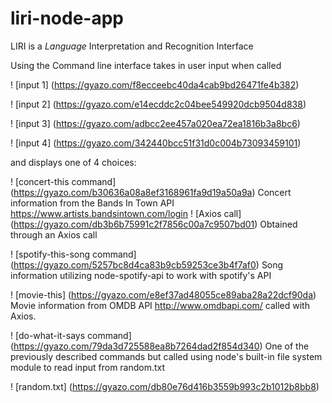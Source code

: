 # liri-node-app

LIRI is a _Language_ Interpretation and Recognition Interface

Using the Command line interface takes in user input when called


! [input 1] (https://gyazo.com/f8ecceebc40da4cab9bd26471fe4b382)

! [input 2] (https://gyazo.com/e14ecddc2c04bee549920dcb9504d838)

! [input 3] (https://gyazo.com/adbcc2ee457a020ea72ea1816b3a8bc6)

! [input 4] (https://gyazo.com/342440bcc51f31d0c004b73093459101)

and displays one of 4 choices:

! [concert-this command] (https://gyazo.com/b30636a08a8ef3168961fa9d19a50a9a)
Concert information from the Bands In Town API https://www.artists.bandsintown.com/login
! [Axios call] (https://gyazo.com/db3b6b75991c2f7856c00a7c9507bd01)
Obtained through an Axios call

! [spotify-this-song command] (https://gyazo.com/5257bc8d4ca83b9cb59253ce3b4f7af0)
Song information utilizing node-spotify-api to work with spotify's API


! [movie-this] (https://gyazo.com/e8ef37ad48055ce89aba28a22dcf90da)
Movie information from OMDB API http://www.omdbapi.com/ called with Axios.



! [do-what-it-says command] (https://gyazo.com/79da3d725588ea8b7264dad2f854d340)
One of the previously described commands but called using node's built-in file system module to read input from 
random.txt

! [random.txt] (https://gyazo.com/db80e76d416b3559b993c2b1012b8bb8)



